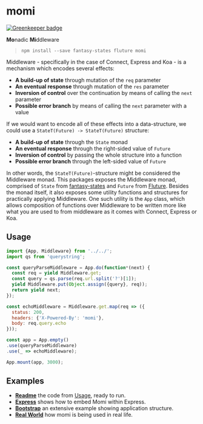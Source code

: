 # momi

[![Greenkeeper badge](https://badges.greenkeeper.io/Avaq/momi.svg)](https://greenkeeper.io/)

**Mo**nadic **Mi**ddleware

> `npm install --save fantasy-states fluture momi`

Middleware - specifically in the case of Connect, Express and Koa - is a
mechanism which encodes several effects:

- **A build-up of state** through mutation of the `req` parameter
- **An eventual response** through mutation of the `res` parameter
- **Inversion of control** over the continuation by means of calling the `next` parameter
- **Possible error branch** by means of calling the `next` parameter with a value

If we would want to encode all of these effects into a data-structure, we could
use a `StateT(Future) -> StateT(Future)` structure:

- **A build-up of state** through the `State` monad
- **An eventual response** through the right-sided value of `Future`
- **Inversion of control** by passing the whole structure into a function
- **Possible error branch** through the left-sided value of `Future`

In other words, the `StateT(Future)`-structure might be considered the
Middleware monad. This packages exposes the Middleware monad, comprised of
`State` from [fantasy-states][] and `Future` from [Fluture][]. Besides the
monad itself, it also exposes some utility functions and structures for
practically applying Middleware. One such utility is the `App` class,
which allows composition of functions over Middleware to be written more like
what you are used to from middleware as it comes with Connect, Express or Koa.

## Usage

```js
import {App, Middleware} from '../../';
import qs from 'querystring';

const queryParseMiddleware = App.do(function*(next) {
  const req = yield Middleware.get;
  const query = qs.parse(req.url.split('?')[1]);
  yield Middleware.put(Object.assign({query}, req));
  return yield next;
});

const echoMiddleware = Middleware.get.map(req => ({
  status: 200,
  headers: {'X-Powered-By': 'momi'},
  body: req.query.echo
}));

const app = App.empty()
.use(queryParseMiddleware)
.use(_ => echoMiddleware);

App.mount(app, 3000);
```

## Examples

- **[Readme][example-1]** the code from [Usage](#usage), ready to run.
- **[Express][example-2]** shows how to embed Momi within Express.
- **[Bootstrap][example-3]** an extensive example showing application structure.
- **[Real World][example-4]** how momi is being used in real life.

[fantasy-states]: https://github.com/fantasyland/fantasy-states
[Fluture]: https://github.com/Avaq/Fluture
[example-1]: https://github.com/Avaq/momi/tree/master/examples/readme
[example-2]: https://github.com/Avaq/momi/tree/master/examples/express
[example-3]: https://github.com/Avaq/momi/tree/master/examples/bootstrap
[example-4]: https://github.com/Avaq/node-server-skeleton/tree/master/src/bootstrap
